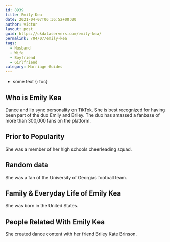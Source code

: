 ```yaml
---
id: 8939
title: Emily Kea
date: 2021-04-07T06:36:52+00:00
author: victor
layout: post
guid: https://ukdataservers.com/emily-kea/
permalink: /04/07/emily-kea
tags:
  - Husband
  - Wife
  - Boyfriend
  - Girlfriend
category: Marriage Guides
---
```


* some text
{: toc}


## Who is Emily Kea



Dance and lip sync personality on TikTok. She is best recognized for having been part of the duo Emily and Briley. The duo has amassed a fanbase of more than 300,000 fans on the platform.

                
                
                
## Prior to Popularity



She was a member of her high schools cheerleading squad.

                
                
                
## Random data



She was a fan of the University of Georgias football team.

                
                
                
## Family & Everyday Life of Emily Kea



She was born in the United States.

                
                
                
## People Related With Emily Kea



She created dance content with her friend Briley Kate Brinson.

                
              
            
          
          
          